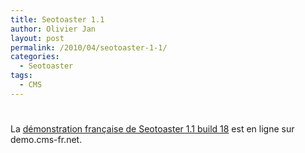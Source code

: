 ```yaml
---
title: Seotoaster 1.1
author: Olivier Jan
layout: post
permalink: /2010/04/seotoaster-1-1/
categories:
  - Seotoaster
tags:
  - CMS
---
```

# 

La [démonstration française de Seotoaster 1.1 build 18][1] est en ligne sur demo.cms-fr.net.

 [1]: /demo/seotoaster/